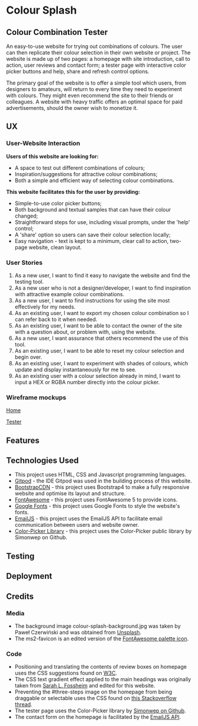 # Colour Splash

## Colour Combination Tester
An easy-to-use website for trying out combinations of colours. The user can then replicate their colour selection in their own website or project. The website is made up of two pages: a homepage with site introduction, call to action, user reviews and contact form; a tester page with interactive color picker buttons and help, share and refresh control options. 

The primary goal of the website is to offer a simple tool which users, from designers to amateurs, will return to every time they need to experiment with colours. They might even recommend the site to their friends or colleagues. A website with heavy traffic offers an optimal space for paid advertisements, should the owner wish to monetize it.

## UX
### User-Website Interaction

**Users of this website are looking for:**

- A space to test out different combinations of colours;
- Inspiration/suggestions for attractive colour combinations;
- Both a simple and efficient way of selecting colour combinations.

**This website facilitates this for the user by providing:**

- Simple-to-use color picker buttons;
- Both background and textual samples that can have their colour changed;
- Straightforward steps for use, including visual prompts, under the 'help' control;
- A 'share' option so users can save their colour selection locally;
- Easy navigation - text is kept to a minimum, clear call to action, two-page website, clean layout.

### User Stories

1. As a new user, I want to find it easy to navigate the website and find the testing tool.
2. As a new user who is not a designer/developer, I want to find inspiration with attractive example colour combinations.
3. As a new user, I want to find instructions for using the site most effectively for my needs.
4. As an existing user, I want to export my chosen colour combination so I can refer back to it when needed.
5. As an existing user, I want to be able to contact the owner of the site with a question about, or problem with, using the website.
6. As a new user, I want assurance that others recommend the use of this tool.
7. As an existing user, I want to be able to reset my colour selection and begin over.
8. As an existing user, I want to experiment with shades of colours, which update and display instantaneously for me to see.
9. As an existing user with a colour selection already in mind, I want to input a HEX or RGBA number directly into the colour picker.

### Wireframe mockups

[Home](assets/images/homewireframe-coloursplash.pdf)

[Tester](/assets/images/testerwireframe-coloursplash.pdf)

## Features

## Technologies Used
- This project uses HTML, CSS and Javascript programming languages.
- [Gitpod](https://www.gitpod.io/) - the IDE Gitpod was used in the building process of this website.
- [BootstrapCDN](https://www.bootstrapcdn.com/) - this project uses Bootstrap4 to make a fully responsive website and optimise its layout and structure.
- [FontAwesome](https://fontawesome.com/) - this project uses FontAwesome 5 to provide icons.
- [Google Fonts](https://fonts.google.com/) - this project uses Google Fonts to style the website's fonts.
- [EmailJS](https://www.emailjs.com/) - this project uses the EmailJS API to facilitate email communication between users and website owner.
- [Color-Picker Library](https://github.com/Simonwep/pickr) - this project uses the Color-Picker public library by Simonwep on Github.

## Testing


## Deployment


## Credits

### Media

- The background image colour-splash-background.jpg was taken by Paweł Czerwiński and was obtained from [Unsplash](https://unsplash.com/photos/3k9PGKWt7ik).
- The ms2-favicon is an edited version of the [FontAwesome palette icon](https://fontawesome.com/icons/palette?style=solid).

### Code

- Positioning and translating the contents of review boxes on homepage uses the CSS suggestions found on [W3C](https://www.w3.org/Style/Examples/007/center.en.html#block).
- The CSS text gradient effect applied to the main headings was originally taken from [Sarah L. Fossheim](https://fossheim.io/writing/posts/css-text-gradient/) and edited for this website.
- Preventing the #three-steps image on the homepage from being draggable or selectable uses the CSS found on [this Stackoverflow thread](https://stackoverflow.com/questions/12906789/preventing-an-image-from-being-draggable-or-selectable-without-using-js).
- The tester page uses the Color-Picker library by [Simonwep on Github](https://github.com/Simonwep/pickr).
- The contact form on the homepage is facilitated by the [EmailJS API](https://www.emailjs.com/).

